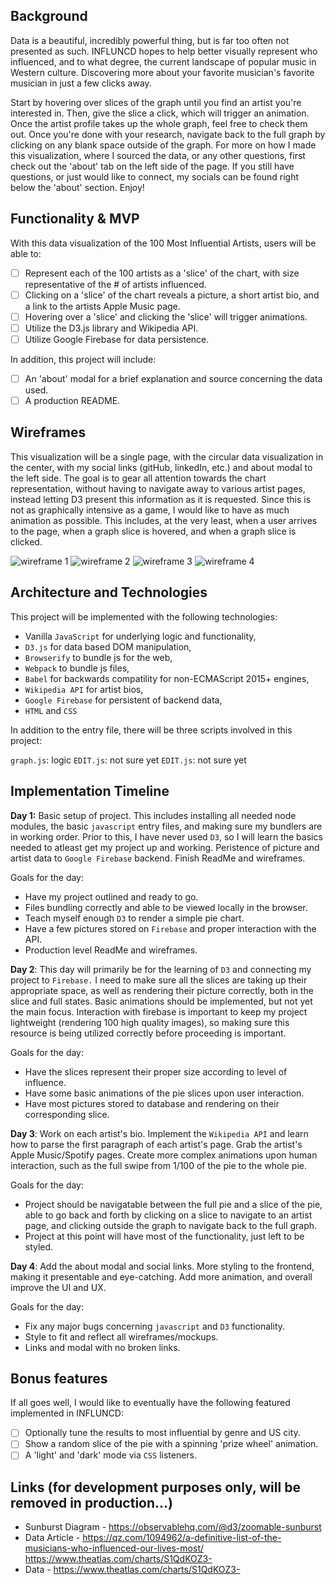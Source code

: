 ## Background
Data is a beautiful, incredibly powerful thing, but is far too often not presented as such. INFLUNCD hopes to help better visually represent who influenced, and to what degree, the current landscape of popular music in Western culture. Discovering more about your favorite musician's favorite musician in just a few clicks away.

Start by hovering over slices of the graph until you find an artist you're interested in. Then, give the slice a click, which will trigger an animation. Once the artist profile takes up the whole graph, feel free to check them out. Once you're done with your research, navigate back to the full graph by clicking on any blank space outside of the graph. For more on how I made this visualization, where I sourced the data, or any other questions, first check out the 'about' tab on the left side of the page. If you still have questions, or just would like to connect, my socials can be found right below the 'about' section. Enjoy!

## Functionality & MVP
With this data visualization of the 100 Most Influential Artists, users will be able to:

- [ ] Represent each of the 100 artists as a 'slice' of the chart, with size representative of the # of artists influenced. 
- [ ] Clicking on a 'slice' of the chart reveals a picture, a short artist bio, and a link to the artists Apple Music page. 
- [ ] Hovering over a 'slice' and clicking the 'slice' will trigger animations.
- [ ] Utilize the D3.js library and Wikipedia API.
- [ ] Utilize Google Firebase for data persistence.

In addition, this project will include:

- [ ] An 'about' modal for a brief explanation and source concerning the data used. 
- [ ] A production README.

## Wireframes
This visualization will be a single page, with the circular data visualization in the center, with my social links (gitHub, linkedIn, etc.) and about modal to the left side. The goal is to gear all attention towards the chart representation, without having to navigate away to various artist pages, instead letting D3 present this information as it is requested. Since this is not as graphically intensive as a game, I would like to have as much animation as possible. This includes, at the very least, when a user arrives to the page, when a graph slice is hovered, and when a graph slice is clicked. 

![wireframe 1](https://github.com/griffinsharp/INFLUNCD/blob/master/assets/Window1.png)
![wireframe 2](https://github.com/griffinsharp/INFLUNCD/blob/master/assets/Window2.png)
![wireframe 3](https://github.com/griffinsharp/INFLUNCD/blob/master/assets/Window3.png)
![wireframe 4](https://github.com/griffinsharp/INFLUNCD/blob/master/assets/Window4.png)


## Architecture and Technologies
This project will be implemented with the following technologies:

  - Vanilla `JavaScript` for underlying logic and functionality,
  - `D3.js` for data based DOM manipulation,
  - `Browserify` to bundle js for the web,
  - `Webpack` to bundle js files,
  - `Babel` for backwards compatility for non-ECMAScript 2015+ engines,
  - `Wikipedia API` for artist bios,
  - `Google Firebase` for persistent of backend data,
  - `HTML` and `CSS`


In addition to the entry file, there will be three scripts involved in this project:

`graph.js`: logic
`EDIT.js`: not sure yet
`EDIT.js`: not sure yet

## Implementation Timeline
**Day 1:** Basic setup of project. This includes installing all needed node modules, the basic `javascript` entry files, and making sure my bundlers are in working order. Prior to this, I have never used `D3`, so I will learn the basics needed to atleast get my project up and working. Peristence of picture and artist data to `Google Firebase` backend. Finish ReadMe and wireframes.

Goals for the day:

- Have my project outlined and ready to go.
- Files bundling correctly and able to be viewed locally in the browser.
- Teach myself enough `D3` to render a simple pie chart.
- Have a few pictures stored on `Firebase` and proper interaction with the API.
- Production level ReadMe and wireframes. 

**Day 2**: This day will primarily be for the learning of `D3` and connecting my project to `Firebase.` I need to make sure all the slices are taking up their appropriate space, as well as rendering their picture correctly, both in the slice and full states. Basic animations should be implemented, but not yet the main focus. Interaction with firebase is important to keep my project lightweight (rendering 100 high quality images), so making sure this resource is being utilized correctly before proceeding is important.

Goals for the day:

- Have the slices represent their proper size according to level of influence.
- Have some basic animations of the pie slices upon user interaction. 
- Have most pictures stored to database and rendering on their corresponding slice. 

**Day 3**: Work on each artist's bio. Implement the `Wikipedia API` and learn how to parse the first paragraph of each artist's page. Grab the artist's Apple Music/Spotify pages. Create more complex animations upon human interaction, such as the full swipe from 1/100 of the pie to the whole pie. 

Goals for the day:

- Project should be navigatable between the full pie and a slice of the pie, able to go back and forth by clicking on a slice to navigate to an artist page, and clicking outside the graph to navigate back to the full graph. 
- Project at this point will have most of the functionality, just left to be styled.  

**Day 4**: Add the about modal and social links. More styling to the frontend, making it presentable and eye-catching. Add more animation, and overall improve the UI and UX.

Goals for the day:
- Fix any major bugs concerning `javascript` and `D3` functionality.
- Style to fit and reflect all wireframes/mockups.
- Links and modal with no broken links. 



## Bonus features
If all goes well, I would like to eventually have the following featured implemented in INFLUNCD:

- [ ] Optionally tune the results to most influential by genre and US city.
- [ ] Show a random slice of the pie with a spinning 'prize wheel' animation.
- [ ] A 'light' and 'dark' mode via `CSS` listeners.

## Links (for development purposes only, will be removed in production...)
- Sunburst Diagram - https://observablehq.com/@d3/zoomable-sunburst
- Data Article - https://qz.com/1094962/a-definitive-list-of-the-musicians-who-influenced-our-lives-most/
https://www.theatlas.com/charts/S1QdKOZ3-
- Data - https://www.theatlas.com/charts/S1QdKOZ3-
